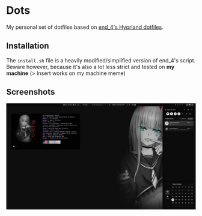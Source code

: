 # Dots

My personal set of dotfiles based on [end_4's Hyprland dotfiles](https://github.com/end-4/dots-hyprland).

## Installation

The `install.sh` file is a heavily modified/simplified version of end_4's script.
Beware however, because it's also a lot less strict and tested on **my machine**
(> Insert works on my machine meme)

## Screenshots

![fastfetch screenshot](./.github/fastfetch.png)
